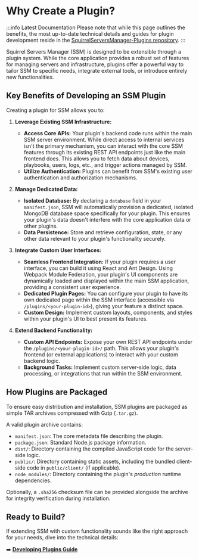 # Why Create a Plugin?

:::info Latest Documentation
Please note that while this page outlines the benefits, the most up-to-date technical details and guides for plugin development reside in the [SquirrelServersManager-Plugins repository](https://github.com/SquirrelCorporation/SquirrelServersManager-Plugins).
:::

Squirrel Servers Manager (SSM) is designed to be extensible through a plugin system. While the core application provides a robust set of features for managing servers and infrastructure, plugins offer a powerful way to tailor SSM to specific needs, integrate external tools, or introduce entirely new functionalities.

## Key Benefits of Developing an SSM Plugin

Creating a plugin for SSM allows you to:

1.  **Leverage Existing SSM Infrastructure:**
    *   **Access Core APIs:** Your plugin's backend code runs within the main SSM server environment. While direct access to internal services isn't the primary mechanism, you can interact with the core SSM features through its existing REST API endpoints just like the main frontend does. This allows you to fetch data about devices, playbooks, users, logs, etc., and trigger actions managed by SSM.
    *   **Utilize Authentication:** Plugins can benefit from SSM's existing user authentication and authorization mechanisms.

2.  **Manage Dedicated Data:**
    *   **Isolated Database:** By declaring a `database` field in your `manifest.json`, SSM will automatically provision a dedicated, isolated MongoDB database space specifically for your plugin. This ensures your plugin's data doesn't interfere with the core application data or other plugins.
    *   **Data Persistence:** Store and retrieve configuration, state, or any other data relevant to your plugin's functionality securely.

3.  **Integrate Custom User Interfaces:**
    *   **Seamless Frontend Integration:** If your plugin requires a user interface, you can build it using React and Ant Design. Using Webpack Module Federation, your plugin's UI components are dynamically loaded and displayed within the main SSM application, providing a consistent user experience.
    *   **Dedicated Plugin Pages:** You can configure your plugin to have its own dedicated page within the SSM interface (accessible via `/plugins/<your-plugin-id>`), giving your feature a distinct space.
    *   **Custom Design:** Implement custom layouts, components, and styles within your plugin's UI to best present its features.

4.  **Extend Backend Functionality:**
    *   **Custom API Endpoints:** Expose your own REST API endpoints under the `/plugins/<your-plugin-id>/` path. This allows your plugin's frontend (or external applications) to interact with your custom backend logic.
    *   **Background Tasks:** Implement custom server-side logic, data processing, or integrations that run within the SSM environment.

## How Plugins are Packaged

To ensure easy distribution and installation, SSM plugins are packaged as simple TAR archives compressed with Gzip (`.tar.gz`).

A valid plugin archive contains:

*   `manifest.json`: The core metadata file describing the plugin.
*   `package.json`: Standard Node.js package information.
*   `dist/`: Directory containing the compiled JavaScript code for the server-side logic.
*   `public/`: Directory containing static assets, including the bundled client-side code in `public/client/` (if applicable).
*   `node_modules/`: Directory containing the plugin's *production* runtime dependencies.

Optionally, a `.sha256` checksum file can be provided alongside the archive for integrity verification during installation.

## Ready to Build?

If extending SSM with custom functionality sounds like the right approach for your needs, dive into the technical details:

➡️ **[Developing Plugins Guide](./plugins.md)** 